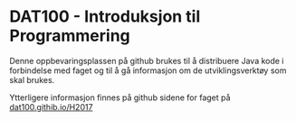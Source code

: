# DAT100 - Introduksjon til Programmering

Denne oppbevaringsplassen på github brukes til å distribuere Java kode i forbindelse med faget og til å gå informasjon om de utviklingsverktøy som skal brukes. 

Ytterligere informasjon finnes på github sidene for faget på [dat100.githib.io/H2017](http://dat100hib.github.com/H2017) 
